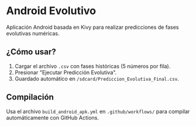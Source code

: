 # Android Evolutivo
Aplicación Android basada en Kivy para realizar predicciones de fases evolutivas numéricas.

## ¿Cómo usar?
1. Cargar el archivo `.csv` con fases históricas (5 números por fila).
2. Presionar "Ejecutar Predicción Evolutiva".
3. Guardado automático en `/sdcard/Prediccion_Evolutiva_Final.csv`.

## Compilación
Usa el archivo `build_android_apk.yml` en `.github/workflows/` para compilar automáticamente con GitHub Actions.
